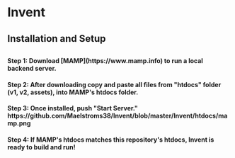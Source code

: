 <h1> Invent</h1>
<h2>Installation and Setup<h2>
<h4>Step 1: Download [MAMP](https://www.mamp.info) to run a local backend server.</h4>
<h4>Step 2: After downloading copy and paste all files from "htdocs" folder (v1, v2, assets), into MAMP's htdocs folder.</h4>
<h4>Step 3: Once installed, push "Start Server." https://github.com/Maelstroms38/Invent/blob/master/Invent/htdocs/mamp.png</h4>
<h4>Step 4: If MAMP's htdocs matches this repository's htdocs, Invent is ready to build and run!</h4>
